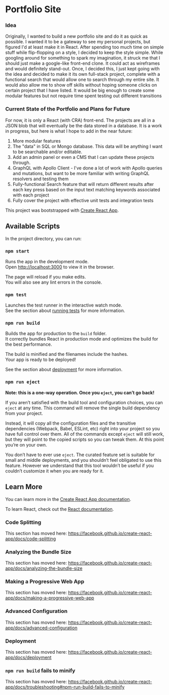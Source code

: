 # Portfolio Site

### Idea

Originally, I wanted to build a new portfolio site and do it as quick as possible. I wanted it to be a gateway to see my personal projects, but figured I'd at least make it in React. After spending too much time on simple stuff while flip-flopping on a style, I decided to keep the style simple. While googling around for something to spark my imagination, it struck me that I should just make a google-like front-end clone. It could act as wireframes and would definitely stand-out. Once, I decided this, I just kept going with the idea and decided to make it its own full-stack project, complete with a functional search that would allow one to search through my entire site. It would also allow me to show off skills without hoping someone clicks on certain project that I have listed. It would be big enough to create some modular features but not require time spent testing out different transitions

### Current State of the Portfolio and Plans for Future

For now, it is only a React (with CRA) front-end. The projects are all in a JSON blob that will eventually be the data stored in a database. It is a work in progress, but here is what I hope to add in the near future:

1. More modular features
2. The "data" in SQL or Mongo database. This data will be anything I want to be searchable and/or editable.
3. Add an admin panel or even a CMS that I can update these projects through.
4. GraphQL with Apollo Client - I've done a lot of work with Apollo queries and mutations, but want to be more familiar with writing GraphQL resolvers and testing them
5. Fully-functional Search feature that will return different results after each key press based on the input text matching keywords associated with each project
6. Fully cover the project with effective unit tests and integration tests

This project was bootstrapped with [Create React App](https://github.com/facebook/create-react-app).

## Available Scripts

In the project directory, you can run:

### `npm start`

Runs the app in the development mode.<br>
Open [http://localhost:3000](http://localhost:3000) to view it in the browser.

The page will reload if you make edits.<br>
You will also see any lint errors in the console.

### `npm test`

Launches the test runner in the interactive watch mode.<br>
See the section about [running tests](https://facebook.github.io/create-react-app/docs/running-tests) for more information.

### `npm run build`

Builds the app for production to the `build` folder.<br>
It correctly bundles React in production mode and optimizes the build for the best performance.

The build is minified and the filenames include the hashes.<br>
Your app is ready to be deployed!

See the section about [deployment](https://facebook.github.io/create-react-app/docs/deployment) for more information.

### `npm run eject`

**Note: this is a one-way operation. Once you `eject`, you can’t go back!**

If you aren’t satisfied with the build tool and configuration choices, you can `eject` at any time. This command will remove the single build dependency from your project.

Instead, it will copy all the configuration files and the transitive dependencies (Webpack, Babel, ESLint, etc) right into your project so you have full control over them. All of the commands except `eject` will still work, but they will point to the copied scripts so you can tweak them. At this point you’re on your own.

You don’t have to ever use `eject`. The curated feature set is suitable for small and middle deployments, and you shouldn’t feel obligated to use this feature. However we understand that this tool wouldn’t be useful if you couldn’t customize it when you are ready for it.

## Learn More

You can learn more in the [Create React App documentation](https://facebook.github.io/create-react-app/docs/getting-started).

To learn React, check out the [React documentation](https://reactjs.org/).

### Code Splitting

This section has moved here: https://facebook.github.io/create-react-app/docs/code-splitting

### Analyzing the Bundle Size

This section has moved here: https://facebook.github.io/create-react-app/docs/analyzing-the-bundle-size

### Making a Progressive Web App

This section has moved here: https://facebook.github.io/create-react-app/docs/making-a-progressive-web-app

### Advanced Configuration

This section has moved here: https://facebook.github.io/create-react-app/docs/advanced-configuration

### Deployment

This section has moved here: https://facebook.github.io/create-react-app/docs/deployment

### `npm run build` fails to minify

This section has moved here: https://facebook.github.io/create-react-app/docs/troubleshooting#npm-run-build-fails-to-minify
